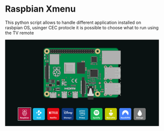 # Raspbian Xmenu

This python script allows to handle different application installed on rasbpian OS, usinger CEC protocle it is possible to choose what to run using the TV remote

![preview](prvw.png)
